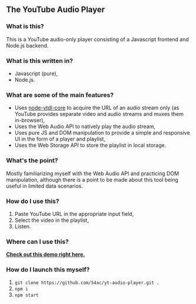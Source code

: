 ## The YouTube Audio Player
### What is this?
This is a YouTube audio-only player consisting of a Javascript frontend and Node.js backend.

### What is this written in?
- Javascript (pure),
- Node.js.

### What are some of the main features?
- Uses [node-ytdl-core](https://github.com/fent/node-ytdl-core) to acquire the URL of an audio stream only (as YouTube provides separate video and audio streams and muxes them in-browser),
- Uses the Web Audio API to natively play the audio stream,
- Uses pure JS and DOM manipulation to provide a simple and responsive UI in the form of a player and playlist,
- Uses the Web Storage API to store the playlist in local storage.

### What's the point?
Mostly familiarizing myself with the Web Audio API and practicing DOM manipulation, although there is a point to be made about this tool being useful in limited data scenarios.

### How do I use this?
1. Paste YouTube URL in the appropriate input field,
2. Select the video in the playlist,
3. Listen.

### Where can I use this?
**[Check out this demo right here.](https://54ac.bio:5422/)**

### How do I launch this myself?
1. `git clone https://github.com/54ac/yt-audio-player.git .`
2. `npm i`
3. `npm start`
